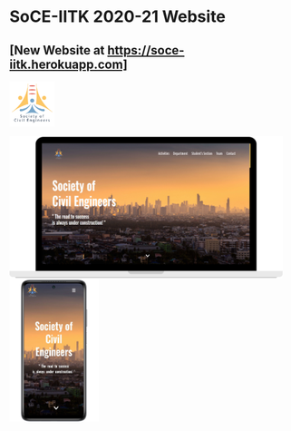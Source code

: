 # SoCE-IITK 2020-21 Website

## [New Website at https://soce-iitk.herokuapp.com]

<code><img height="80" src = "assets/soce_logo.png"></code>


<code><img height="250" src = "assets/soce-pc.png"></code>
<code><img height="250" src = "assets/soce-mobile.png"></code>
